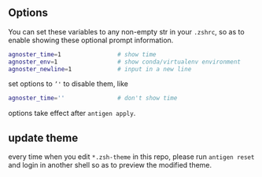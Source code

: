 

## Options

You can set these variables to any non-empty str in your `.zshrc`, so as to enable showing these optional prompt information.

~~~bash
agnoster_time=1                # show time
agnoster_env=1                 # show conda/virtualenv environment
agnoster_newline=1             # input in a new line
~~~

set options to `’'` to disable them, like

~~~bash
agnoster_time=''               # don't show time
~~~

options take effect after `antigen apply`.


## update theme

every time when you edit `*.zsh-theme` in this repo, please run `antigen reset` and login in another shell so as to preview the modified theme.

